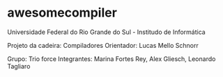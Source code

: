 # awesomecompiler
Universidade Federal do Rio Grande do Sul - Institudo de Informática

Projeto da cadeira: Compiladores
Orientador: Lucas Mello Schnorr

Grupo: Trio force
Integrantes: Marina Fortes Rey, Alex Gliesch, Leonardo Tagliaro
